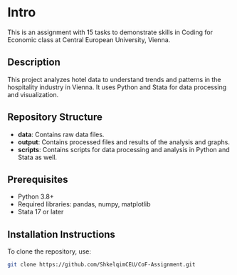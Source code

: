 # Intro
This is an assignment with 15 tasks to demonstrate skills in Coding for Economic class at Central European University, Vienna.

## Description
This project analyzes hotel data to understand trends and patterns in the hospitality industry in Vienna. It uses Python and Stata for data processing and visualization.

## Repository Structure
- **data**: Contains raw data files.
- **output**: Contains processed files and results of the analysis and graphs.
- **scripts**: Contains scripts for data processing and analysis in Python and Stata as well.

## Prerequisites
- Python 3.8+
- Required libraries: pandas, numpy, matplotlib
- Stata 17 or later

## Installation Instructions
To clone the repository, use:
```bash
git clone https://github.com/ShkelqimCEU/CoF-Assignment.git
